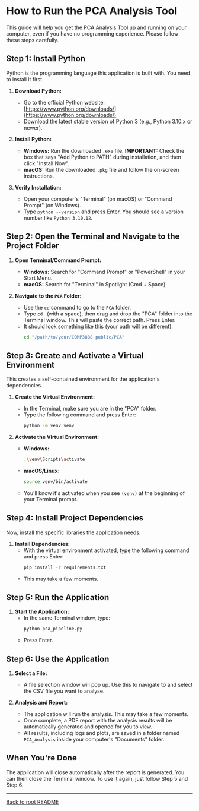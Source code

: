 # How to Run the PCA Analysis Tool

This guide will help you get the PCA Analysis Tool up and running on your computer, even if you have no programming experience. Please follow these steps carefully.

## Step 1: Install Python

Python is the programming language this application is built with. You need to install it first.

1.  **Download Python:**
    *   Go to the official Python website: [https://www.python.org/downloads/](https://www.python.org/downloads/)
    *   Download the latest stable version of Python 3 (e.g., Python 3.10.x or newer).

2.  **Install Python:**
    *   **Windows:** Run the downloaded `.exe` file. **IMPORTANT:** Check the box that says "Add Python to PATH" during installation, and then click "Install Now".
    *   **macOS:** Run the downloaded `.pkg` file and follow the on-screen instructions.

3.  **Verify Installation:**
    *   Open your computer's "Terminal" (on macOS) or "Command Prompt" (on Windows).
    *   Type `python --version` and press Enter. You should see a version number like `Python 3.10.12`.

## Step 2: Open the Terminal and Navigate to the Project Folder

1.  **Open Terminal/Command Prompt:**
    *   **Windows:** Search for "Command Prompt" or "PowerShell" in your Start Menu.
    *   **macOS:** Search for "Terminal" in Spotlight (Cmd + Space).

2.  **Navigate to the `PCA` Folder:**
    *   Use the `cd` command to go to the `PCA` folder.
    *   Type `cd ` (with a space), then drag and drop the "PCA" folder into the Terminal window. This will paste the correct path. Press Enter.
    *   It should look something like this (your path will be different):
        ```bash
        cd "/path/to/your/COMP3888 public/PCA"
        ```

## Step 3: Create and Activate a Virtual Environment

This creates a self-contained environment for the application's dependencies.

1.  **Create the Virtual Environment:**
    *   In the Terminal, make sure you are in the "PCA" folder.
    *   Type the following command and press Enter:
        ```bash
        python -m venv venv
        ```

2.  **Activate the Virtual Environment:**
    *   **Windows:**
        ```bash
        .\venv\Scripts\activate
        ```
    *   **macOS/Linux:**
        ```bash
        source venv/bin/activate
        ```
    *   You'll know it's activated when you see `(venv)` at the beginning of your Terminal prompt.

## Step 4: Install Project Dependencies

Now, install the specific libraries the application needs.

1.  **Install Dependencies:**
    *   With the virtual environment activated, type the following command and press Enter:
        ```bash
        pip install -r requirements.txt
        ```
    *   This may take a few moments.

## Step 5: Run the Application

1.  **Start the Application:**
    *   In the same Terminal window, type:
        ```bash
        python pca_pipeline.py
        ```
    *   Press Enter.

## Step 6: Use the Application

1.  **Select a File:**
    *   A file selection window will pop up. Use this to navigate to and select the CSV file you want to analyse.

2.  **Analysis and Report:**
    *   The application will run the analysis. This may take a few moments.
    *   Once complete, a PDF report with the analysis results will be automatically generated and opened for you to view.
    *   All results, including logs and plots, are saved in a folder named `PCA_Analysis` inside your computer's "Documents" folder.

## When You're Done

The application will close automatically after the report is generated. You can then close the Terminal window. To use it again, just follow Step 5 and Step 6.

---
[Back to root README](../README.md)